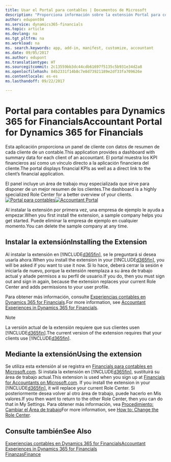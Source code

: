 ```yaml
---
title: Usar el Portal para contables | Documentos de Microsoft
description: "Proporciona información sobre la extensión Portal para contables."
author: edupont04
ms.service: dynamics365-financials
ms.topic: article
ms.devlang: na
ms.tgt_pltfrm: na
ms.workload: na
ms. search.keywords: app, add-in, manifest, customize, accountant
ms.date: 09/05/2017
ms.author: edupont
ms.translationtype: HT
ms.sourcegitcommit: 2c13559bb3dc44cdb61697f5135c5b931e34d2a8
ms.openlocfilehash: 84b2331f14b8c7e8d73921189e2df33fa709626e
ms.contentlocale: es-es
ms.lasthandoff: 09/22/2017

---
```

# <a name="accountant-portal-for-dynamics-365-for-financials"></a><span data-ttu-id="cae68-103">Portal para contables para Dynamics 365 for Financials</span><span class="sxs-lookup"><span data-stu-id="cae68-103">Accountant Portal for Dynamics 365 for Financials</span></span>
<span data-ttu-id="cae68-104">Esta aplicación proporciona un panel de cliente con datos de resumen de cada cliente de un contable.</span><span class="sxs-lookup"><span data-stu-id="cae68-104">This application provides a dashboard with summary data for each client of an accountant.</span></span> <span data-ttu-id="cae68-105">El portal muestra los KPI financieros así como un vínculo directo a la aplicación financiera del cliente.</span><span class="sxs-lookup"><span data-stu-id="cae68-105">The portal displays financial KPIs as well as a direct link to the client’s financial application.</span></span>  

<span data-ttu-id="cae68-106">El panel incluye un área de trabajo muy especializada que sirve para disponer de un mejor resumen de los clientes.</span><span class="sxs-lookup"><span data-stu-id="cae68-106">The dashboard is a highly specialized Role Center for a better overview of your clients.</span></span>  
<span data-ttu-id="cae68-107">[![Portal para contables](./media/ui-extensions-accportal/accountant-portal.png)](https://go.microsoft.com/fwlink/?linkid=851257)</span><span class="sxs-lookup"><span data-stu-id="cae68-107">[![Accountant Portal](./media/ui-extensions-accportal/accountant-portal.png)](https://go.microsoft.com/fwlink/?linkid=851257)</span></span>

<span data-ttu-id="cae68-108">Al instalar la extensión por primera vez, una empresa de ejemplo le ayuda a empezar.</span><span class="sxs-lookup"><span data-stu-id="cae68-108">When you first install the extension, a sample company helps you get started.</span></span> <span data-ttu-id="cae68-109">Puede eliminar la empresa de ejemplo en cualquier momento.</span><span class="sxs-lookup"><span data-stu-id="cae68-109">You can delete the sample company at any time.</span></span>  

## <a name="installing-the-extension"></a><span data-ttu-id="cae68-110">Instalar la extensión</span><span class="sxs-lookup"><span data-stu-id="cae68-110">Installing the Extension</span></span>
<span data-ttu-id="cae68-111">Al instalar la extensión en [!INCLUDE[d365fin](includes/d365fin_md.md)], se le preguntará si desea usarla ahora.</span><span class="sxs-lookup"><span data-stu-id="cae68-111">When you install the extension in your [!INCLUDE[d365fin](includes/d365fin_md.md)], you will be asked if you want to use it now.</span></span> <span data-ttu-id="cae68-112">Si lo hace, deberá cerrar la sesión e iniciarla de nuevo, porque la extensión reemplaza a su área de trabajo actual y añade permisos a su perfil de usuario.</span><span class="sxs-lookup"><span data-stu-id="cae68-112">If you do, then you must sign out and sign in again, because the extension replaces your current Role Center and adds permissions to your user profile.</span></span>  

<span data-ttu-id="cae68-113">Para obtener más información, consulte [Experiencias contables en Dynamics 365 for Financials](finance-accounting.md).</span><span class="sxs-lookup"><span data-stu-id="cae68-113">For more information, see [Accountant Experiences in Dynamics 365 for Financials](finance-accounting.md).</span></span>  

> [!NOTE]  
>  <span data-ttu-id="cae68-114">La versión actual de la extensión requiere que sus clientes usen [!INCLUDE[d365fin](includes/d365fin_md.md)].</span><span class="sxs-lookup"><span data-stu-id="cae68-114">The current version of the extension requires that your clients use [!INCLUDE[d365fin](includes/d365fin_md.md)].</span></span>  

## <a name="using-the-extension"></a><span data-ttu-id="cae68-115">Mediante la extensión</span><span class="sxs-lookup"><span data-stu-id="cae68-115">Using the extension</span></span>
<span data-ttu-id="cae68-116">Se utiliza esta extensión al se registra en [Financials para contables en Microsoft.com](https://www.microsoft.com/en-us/dynamics365/financial-insights-for-accountants). Si instala la extensión en [!INCLUDE[d365fin](includes/d365fin_md.md)], sustituirá su área de trabajo actual.</span><span class="sxs-lookup"><span data-stu-id="cae68-116">This extension is used when you sign up at [Financials for Accountants on Microsoft.com](https://www.microsoft.com/en-us/dynamics365/financial-insights-for-accountants). If you install the extension in your [!INCLUDE[d365fin](includes/d365fin_md.md)], it will replace your current Role Center.</span></span> <span data-ttu-id="cae68-117">Si posteriormente desea volver al otro área de trabajo, puede hacerlo en Mis valores.</span><span class="sxs-lookup"><span data-stu-id="cae68-117">If you then want to return to the other Role Center, then you can do that in My Settings.</span></span> <span data-ttu-id="cae68-118">Para obtener más información, vea [Procedimiento: Cambiar el Área de trabajo](change-role.md)</span><span class="sxs-lookup"><span data-stu-id="cae68-118">For more information, see [How to: Change the Role Center](change-role.md).</span></span>  

## <a name="see-also"></a><span data-ttu-id="cae68-119">Consulte también</span><span class="sxs-lookup"><span data-stu-id="cae68-119">See Also</span></span>
[<span data-ttu-id="cae68-120">Experiencias contables en Dynamics 365 for Financials</span><span class="sxs-lookup"><span data-stu-id="cae68-120">Accountant Experiences in Dynamics 365 for Financials</span></span>](finance-accounting.md)  
[<span data-ttu-id="cae68-121">Finanzas</span><span class="sxs-lookup"><span data-stu-id="cae68-121">Finance</span></span>](finance.md)  

